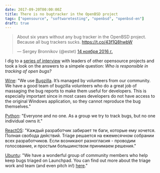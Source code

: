 ```yaml
---
date: 2017-09-20T00:00:00Z
title: There is no bugtracker in the OpenBSD project
tags: ["opensource", "softwaretesting", "openbsd", "openbsd-en"]
draft: true
---
```


<blockquote class="twitter-tweet" data-lang="ru"><p lang="en" dir="ltr">About six years without any bug tracker in the OpenBSD project. Because all bug trackers sucks.  <a href="https://t.co/43f1Q8hwbW">https://t.co/43f1Q8hwbW</a></p>&mdash; Sergey Bronnikov (@estet) <a href="https://twitter.com/estet/status/798209127948304384">14 ноября 2016 г.</a></blockquote>
<script async src="//platform.twitter.com/widgets.js" charset="utf-8"></script>


I dig to a [series of interview](tags/interview.html) with leaders of other
opensource projects and took a look on the answers to a simpele question: *Who
is responsible in tracking of open bugs?*

[Wine](/2014/09/23/testing-of-wine.html): "We use
[Bugzilla](https://bugs.winehq.org). It’s managed by volunteers from our
community. We have a good team of bugzilla volunteers who do a great job of
massaging the bug reports to make them useful for developers. This is
especially important since in most cases developers do not have access to the
original Windows application, so they cannot reproduce the bug themselves."

[Python](/2014/09/01/testing-of-python.html):
"Everyone and no one. As a group we try to track bugs, but no one individual
owns it."

[ReactOS](/2015/04/16/testing-of-reactos.html):
"Каждый разработчик забирает те баги, которые ему хочется. Полная свобода
действий. Triage решается на ежемесячном собрании всех разработчиков. Если
возникают разногласия - проводим голосование, и простым большинством принимаем
решения."

[Ubuntu](/2015/01/21/testing-of-ubuntu.html): "We
have a wonderful group of community members who help keep bugs triaged on
Launchpad. You can find out more about the triage work and team (and even pitch
in!) [here](https://wiki.ubuntu.com/HelpingWithBugs)."
